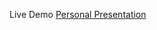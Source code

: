 Live Demo [Personal Presentation](https://m-hossameldine.github.io/Brainnest-HTML-Assignment-Personal-Presentation/)

